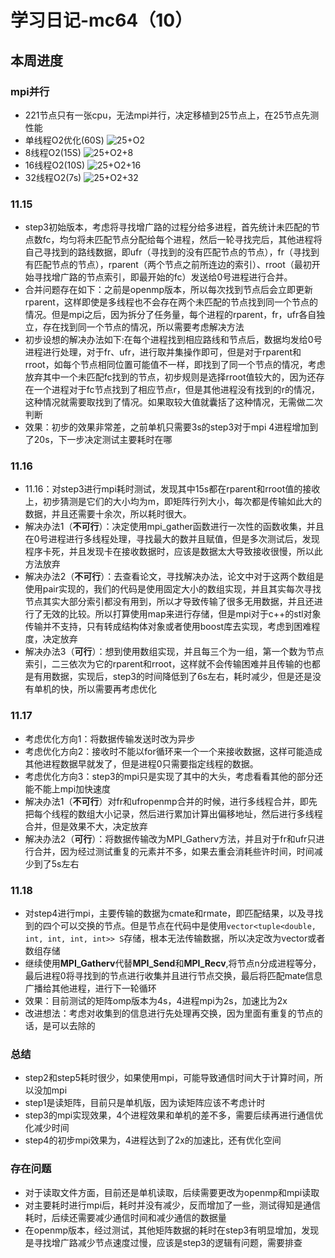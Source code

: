 # 学习日记-mc64（10）
## 本周进度
### mpi并行
* 221节点只有一张cpu，无法mpi并行，决定移植到25节点上，在25节点先测性能
* 单线程O2优化(60S)
![25+O2](/mymd/学习日记-mc64（10）/25+O2.png)
* 8线程O2(15S)
![25+O2+8](/mymd/学习日记-mc64（10）/25+O2+8.png)
* 16线程O2(10S)
![25+O2+16](/mymd/学习日记-mc64（10）/25+O2+16.png)
* 32线程O2(7s)
![25+O2+32](/mymd/学习日记-mc64（10）/25+O2+32.png)
### 11.15
* step3初始版本，考虑将寻找增广路的过程分给多进程，首先统计未匹配的节点数fc，均匀将未匹配节点分配给每个进程，然后一轮寻找完后，其他进程将自己寻找到的路线数据，即ufr（寻找到的没有匹配节点的节点），fr（寻找到有匹配节点的节点），rparent（两个节点之前所连边的索引）、rroot（最初开始寻找增广路的节点索引，即最开始的fc）发送给0号进程进行合并。
* 合并问题存在如下：之前是openmp版本，所以每次找到节点后会立即更新rparent，这样即使是多线程也不会存在两个未匹配的节点找到同一个节点的情况。但是mpi之后，因为拆分了任务量，每个进程的rparent，fr，ufr各自独立，存在找到同一个节点的情况，所以需要考虑解决方法
* 初步设想的解决办法如下:在每个进程找到相应路线和节点后，数据均发给0号进程进行处理，对于fr、ufr，进行取并集操作即可，但是对于rparent和rroot，如每个节点相同位置可能值不一样，即找到了同一个节点的情况，考虑放弃其中一个未匹配fc找到的节点，初步规则是选择rroot值较大的，因为还存在一个进程对于fc节点找到了相应节点r，但是其他进程没有找到的r的情况，这种情况就需要取找到了情况。如果取较大值就囊括了这种情况，无需做二次判断
* 效果：初步的效果非常差，之前单机只需要3s的step3对于mpi 4进程增加到了20s，下一步决定测试主要耗时在哪
### 11.16
* 11.16：对step3进行mpi耗时测试，发现其中15s都在rparent和rroot值的接收上，初步猜测是它们的大小均为m，即矩阵行列大小，每次都是传输如此大的数据，并且还需要十余次，所以耗时很大。
* 解决办法1（**不可行**）：决定使用mpi_gather函数进行一次性的函数收集，并且在0号进程进行多线程处理，寻找最大的数并且赋值，但是多次测试后，发现程序卡死，并且发现卡在接收数据时，应该是数据太大导致接收很慢，所以此方法放弃
* 解决办法2（**不可行**）：去查看论文，寻找解决办法，论文中对于这两个数组是使用pair实现的，我们的代码是使用固定大小的数组实现，并且其实每次寻找节点其实大部分索引都没有用到，所以才导致传输了很多无用数据，并且还进行了无效的比较。所以打算使用map来进行存储，但是mpi对于c++的stl对象传输并不支持，只有转成结构体对象或者使用boost库去实现，考虑到困难程度，决定放弃
* 解决办法3（**可行**）：想到使用数组实现，并且每三个为一组，第一个数为节点索引，二三依次为它的rparent和rroot，这样就不会传输困难并且传输的也都是有用数据，实现后，step3的时间降低到了6s左右，耗时减少，但是还是没有单机的快，所以需要再考虑优化
### 11.17
* 考虑优化方向1：将数据传输发送时改为异步
* 考虑优化方向2：接收时不能以for循环来一个一个来接收数据，这样可能造成其他进程数据早就发了，但是进程0只需要指定线程的数据。
* 考虑优化方向3：step3的mpi只是实现了其中的大头，考虑看看其他的部分还能不能上mpi加快速度
* 解决办法1（**不可行**）对fr和ufropenmp合并的时候，进行多线程合并，即先把每个线程的数组大小记录，然后进行累加计算出偏移地址，然后进行多线程合并，但是效果不大，决定放弃
* 解决办法2（**可行**）：将数据传输改为MPI_Gatherv方法，并且对于fr和ufr只进行合并，因为经过测试重复的元素并不多，如果去重会消耗些许时间，时间减少到了5s左右
### 11.18
* 对step4进行mpi，主要传输的数据为cmate和rmate，即匹配结果，以及寻找到的四个可以交换的节点。但是节点在代码中是使用`vector<tuple<double, int, int, int, int>> S`存储，根本无法传输数据，所以决定改为vector或者数组存储
* 继续使用**MPI_Gatherv**代替**MPI_Send**和**MPI_Recv**,将节点n分成进程等分，最后进程0将寻找到的节点进行收集并且进行节点交换，最后将匹配mate信息广播给其他进程，进行下一轮循环
* 效果：目前测试的矩阵omp版本为4s，4进程mpi为2s，加速比为2x
* 改进想法：考虑对收集到的信息进行先处理再交换，因为里面有重复的节点的话，是可以去除的
### 总结
* step2和step5耗时很少，如果使用mpi，可能导致通信时间大于计算时间，所以没加mpi
* step1是读矩阵，目前只是单机版，因为读矩阵应该不考虑计时
* step3的mpi实现效果，4个进程效果和单机的差不多，需要后续再进行通信优化减少时间
* step4的初步mpi效果为，4进程达到了2x的加速比，还有优化空间
### 存在问题
* 对于读取文件方面，目前还是单机读取，后续需要更改为openmp和mpi读取
* 对主要耗时进行mpi后，耗时并没有减少，反而增加了一些，测试得知是通信耗时，后续还需要减少通信时间和减少通信的数据量
* 在openmp版本，经过测试，其他矩阵数据的耗时在step3有明显增加，发现是寻找增广路减少节点速度过慢，应该是step3的逻辑有问题，需要排查
